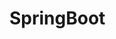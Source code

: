 # SpringBoot
                                                                                          